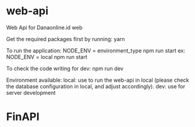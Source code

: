 # web-api

Web Api for Danaonline.id web

Get the required packages first by running:
yarn

To run the application:
NODE_ENV = environment_type npm run start
ex: NODE_ENV = local npm run start

To check the code writing for dev:
npm run dev

Environment available:
local: use to run the web-api in local (please check the database configuration in local, and adjust accordingly).
dev: use for server development
# FinAPI
